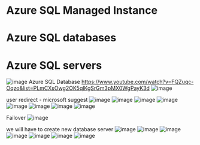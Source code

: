 <h1>Azure SQL Managed Instance</h1>
<h1>Azure SQL databases</h1>
<h1>Azure SQL servers</h1>

![image](https://user-images.githubusercontent.com/43515480/236622109-33224675-f133-4750-9d53-d853e0c5b0ef.png)
Azure SQL Database
https://www.youtube.com/watch?v=FQZuqc-Oqzo&list=PLmCXsOwg2OK5qlKgSrGm3pMX0WgPayK3d
![image](https://user-images.githubusercontent.com/43515480/236627838-13bbcfe8-ed19-47bf-884e-5c126b7ce2f8.png)


user redirect - microsoft suggest
![image](https://user-images.githubusercontent.com/43515480/236628923-df503063-41c8-44ea-9701-98875b53cf5a.png)
![image](https://user-images.githubusercontent.com/43515480/236628956-3a0b292c-798d-4384-9584-a92d3ae3b5ef.png)
![image](https://user-images.githubusercontent.com/43515480/236630335-71e14830-f111-4378-a827-705c092afdb5.png)
![image](https://user-images.githubusercontent.com/43515480/236630479-09159b5a-e0cb-4dec-a64f-b7ff5d0a840f.png)
![image](https://user-images.githubusercontent.com/43515480/236630581-0d0a05e0-1dab-497e-95a2-e576b49817a0.png)
![image](https://user-images.githubusercontent.com/43515480/236630683-9299022a-a827-462a-b88b-82fed31b560e.png)
![image](https://user-images.githubusercontent.com/43515480/236630790-e9bb628a-ae45-4c1d-96d4-175914fa3a8a.png)
![image](https://user-images.githubusercontent.com/43515480/236631514-511a9f33-e631-49ab-af28-80194a16e307.png)

Failover
![image](https://user-images.githubusercontent.com/43515480/236631858-dd12d980-6f94-41db-85da-709c27b95229.png)

we will have to create new database server
![image](https://user-images.githubusercontent.com/43515480/236631926-cdfe5d0d-0eb1-4c1b-86ac-a86080f11f55.png)
![image](https://user-images.githubusercontent.com/43515480/236632032-aa4f79cf-86fe-444c-a281-679714c9e507.png)
![image](https://user-images.githubusercontent.com/43515480/236632110-ee0867cb-6308-4ee0-a389-d24f9c50369e.png)
![image](https://user-images.githubusercontent.com/43515480/236632120-f7eeab2f-a5a8-4966-bd10-d168cef18e5d.png)
![image](https://user-images.githubusercontent.com/43515480/236632441-216021ba-c3b9-450e-96d4-ceefb37b4645.png)
![image](https://user-images.githubusercontent.com/43515480/236632774-47c4c3d0-eb04-4d6c-9e5d-69bce253356e.png)
![image](https://user-images.githubusercontent.com/43515480/236635767-09ffe3b0-854a-4231-bde9-5f3263921bac.png)
